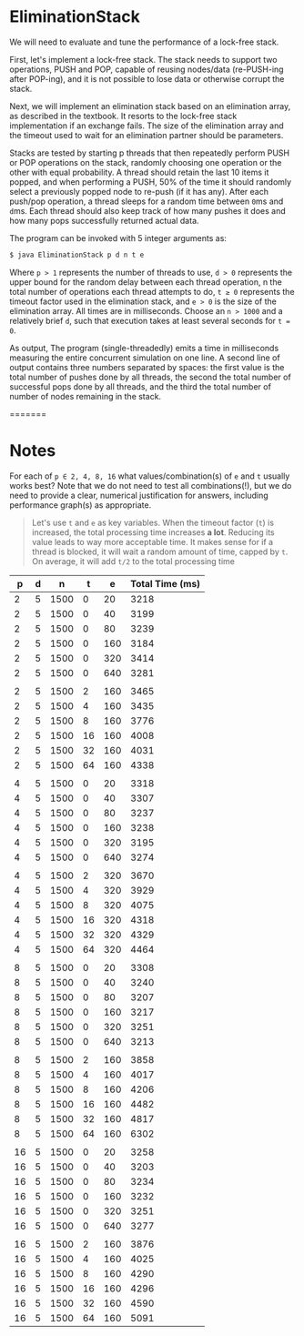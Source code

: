EliminationStack
================

We will need to evaluate and tune the performance of a lock-free stack.

First, let's implement a lock-free stack. The stack needs to support two operations, PUSH and POP, capable of reusing nodes/data (re-PUSH-ing after POP-ing), and it is not possible to lose data or otherwise corrupt the stack.

Next, we will implement an elimination stack based on an elimination array, as described in the textbook. It resorts to the lock-free stack implementation if an exchange fails. The size of the elimination array and the timeout used to wait for an elimination partner should be parameters.

Stacks are tested by starting p threads that then repeatedly perform PUSH or POP operations on the stack, randomly choosing one operation or the other with equal probability. A thread should retain the last 10 items it popped, and when performing a PUSH, 50% of the time it should randomly select a previously popped node to re-push (if it has any). After each push/pop operation, a thread sleeps for a random time between `0`ms and `d`ms. Each thread should also keep track of how many pushes it does and how many pops successfully returned actual data.


The program can be invoked with 5 integer arguments as:
```bash
$ java EliminationStack p d n t e
```

Where `p > 1` represents the number of threads to use, `d > 0` represents the upper bound for the random delay between each thread operation, n the total number of operations each thread attempts to do, `t ≥ 0` represents the timeout factor used in the elimination stack, and `e > 0` is the size of the elimination array. All times are in milliseconds. Choose an `n > 1000` and a relatively brief `d`, such that execution takes at least several seconds for `t = 0`.

As output, The program (single-threadedly) emits a time in milliseconds measuring the entire concurrent simulation on one line. A second line of output contains three numbers separated by spaces: the first value is the total number of pushes done by all threads, the second the total number of successful pops done by all threads, and the third the total number of number of nodes remaining in the stack.

=======

# Notes


For each of `p ∈ 2, 4, 8, 16` what values/combination(s) of `e` and `t` usually works best? Note that we do not need to test all combinations(!), but we do need to provide a clear, numerical justification for answers, including performance graph(s) as appropriate.

> Let's use `t` and `e` as key variables. When the timeout factor (`t`) is increased, the total processing time increases **a lot**. Reducing its value leads to way more acceptable time. It makes sense for if a thread is blocked, it will wait a random amount of time, capped by `t`. On average, it will add `t/2` to the total processing time


| p  | d | n    | t  | e   | Total Time (ms) | 
|----|---|------|----|-----|-----------------| 
| 2  | 5 | 1500 | 0  | 20  | 3218            | 
| 2  | 5 | 1500 | 0  | 40  | 3199            | 
| 2  | 5 | 1500 | 0  | 80  | 3239            | 
| 2  | 5 | 1500 | 0  | 160 | 3184            | 
| 2  | 5 | 1500 | 0  | 320 | 3414            | 
| 2  | 5 | 1500 | 0  | 640 | 3281            | 
|    |   |      |    |     |                 | 
| 2  | 5 | 1500 | 2  | 160 | 3465            | 
| 2  | 5 | 1500 | 4  | 160 | 3435            | 
| 2  | 5 | 1500 | 8  | 160 | 3776            | 
| 2  | 5 | 1500 | 16 | 160 | 4008            | 
| 2  | 5 | 1500 | 32 | 160 | 4031            | 
| 2  | 5 | 1500 | 64 | 160 | 4338            | 
|    |   |      |    |     |                 | 
| 4  | 5 | 1500 | 0  | 20  | 3318            | 
| 4  | 5 | 1500 | 0  | 40  | 3307            | 
| 4  | 5 | 1500 | 0  | 80  | 3237            | 
| 4  | 5 | 1500 | 0  | 160 | 3238            | 
| 4  | 5 | 1500 | 0  | 320 | 3195            | 
| 4  | 5 | 1500 | 0  | 640 | 3274            | 
|    |   |      |    |     |                 | 
| 4  | 5 | 1500 | 2  | 320 | 3670            | 
| 4  | 5 | 1500 | 4  | 320 | 3929            | 
| 4  | 5 | 1500 | 8  | 320 | 4075            | 
| 4  | 5 | 1500 | 16 | 320 | 4318            | 
| 4  | 5 | 1500 | 32 | 320 | 4329            | 
| 4  | 5 | 1500 | 64 | 320 | 4464            | 
|    |   |      |    |     |                 | 
| 8  | 5 | 1500 | 0  | 20  | 3308            | 
| 8  | 5 | 1500 | 0  | 40  | 3240            | 
| 8  | 5 | 1500 | 0  | 80  | 3207            | 
| 8  | 5 | 1500 | 0  | 160 | 3217            | 
| 8  | 5 | 1500 | 0  | 320 | 3251            | 
| 8  | 5 | 1500 | 0  | 640 | 3213            | 
|    |   |      |    |     |                 | 
| 8  | 5 | 1500 | 2  | 160 | 3858            | 
| 8  | 5 | 1500 | 4  | 160 | 4017            | 
| 8  | 5 | 1500 | 8  | 160 | 4206            | 
| 8  | 5 | 1500 | 16 | 160 | 4482            | 
| 8  | 5 | 1500 | 32 | 160 | 4817            | 
| 8  | 5 | 1500 | 64 | 160 | 6302            | 
|    |   |      |    |     |                 | 
| 16 | 5 | 1500 | 0  | 20  | 3258            | 
| 16 | 5 | 1500 | 0  | 40  | 3203            | 
| 16 | 5 | 1500 | 0  | 80  | 3234            | 
| 16 | 5 | 1500 | 0  | 160 | 3232            | 
| 16 | 5 | 1500 | 0  | 320 | 3251            | 
| 16 | 5 | 1500 | 0  | 640 | 3277            | 
|    |   |      |    |     |                 | 
| 16 | 5 | 1500 | 2  | 160 | 3876            | 
| 16 | 5 | 1500 | 4  | 160 | 4025            | 
| 16 | 5 | 1500 | 8  | 160 | 4290            | 
| 16 | 5 | 1500 | 16 | 160 | 4296            | 
| 16 | 5 | 1500 | 32 | 160 | 4590            | 
| 16 | 5 | 1500 | 64 | 160 | 5091            | 
